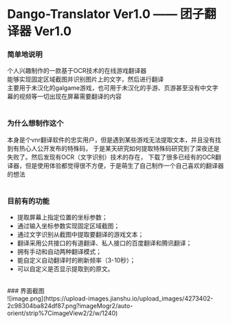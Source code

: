 # Dango-Translator Ver1.0 —— 团子翻译器 Ver1.0
### 简单地说明
个人兴趣制作的一款基于OCR技术的在线游戏翻译器<br/>
能够实现固定区域截图并识别图片上的文字，然后进行翻译<br/>
主要用于未汉化的galgame游戏，也可用于未汉化的手游、页游甚至没有中文字幕的视频等一切出现在屏幕需要翻译的内容<br/>
<br/>
### 为什么想制作这个
本身是个vnr翻译软件的忠实用户，但是遇到某些游戏无法提取文本，并且没有找到有热心人公开发布的特殊码，
于是某天研究如何提取特殊码研究到了深夜还是失败了。然后发现有OCR（文字识别）技术的存在，
下载了很多已经有的OCR翻译器，但是使用体验都觉得很不方便，于是萌生了自己制作一个自己喜欢的翻译器的想法<br/>
<br/>
### 目前有的功能
+ 提取屏幕上指定位置的坐标参数；
+ 通过输入坐标参数实现固定区域截图；
+ 通过文字识别从截图中提取要翻译的游戏文本；
+ 翻译采用公共接口的有道翻译、私人接口的百度翻译和腾讯翻译；
+ 拥有手动和自动两种翻译模式；
+ 能自定义自动翻译时的刷新频率（3-10秒）；
+ 可以自定义是否显示提取到的原文。
<br/>
### 界面截图
<br/>
![image.png](https://upload-images.jianshu.io/upload_images/4273402-2c98304ba824df87.png?imageMogr2/auto-orient/strip%7CimageView2/2/w/1240)
